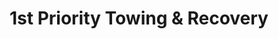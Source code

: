 ---
title: "1st Priority Towing & Recovery"
url: /nashua/1st-priority-towing-und-recovery/
shop: Autowerkstatt
---
